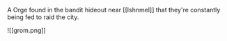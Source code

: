  A Orge found in the bandit hideout near [[Ishnmel]] that they're constantly being fed to raid the city.

![[grom.png]]
